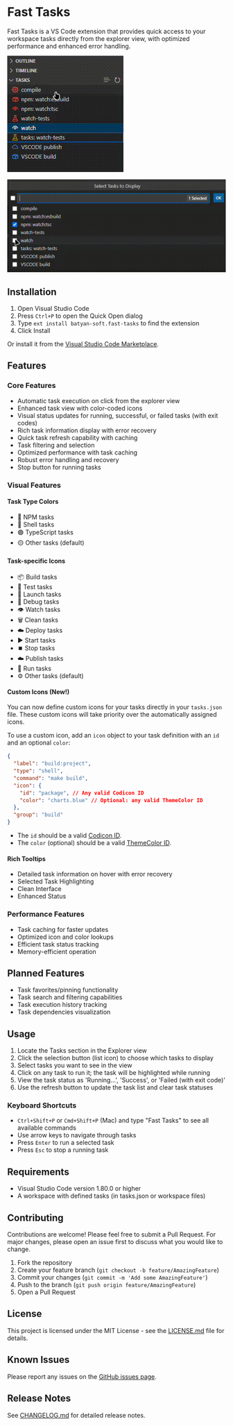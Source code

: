 # Fast Tasks

Fast Tasks is a VS Code extension that provides quick access to your workspace tasks directly from the explorer view, with optimized performance and enhanced error handling.

![Fast Tasks View](https://raw.githubusercontent.com/Batyan45/fast-tasks/main/images/fast-tasks-view.gif)

![Fast Tasks Check](https://raw.githubusercontent.com/Batyan45/fast-tasks/main/images/fast-tasks-check.gif)

## Installation

1. Open Visual Studio Code
2. Press `Ctrl+P` to open the Quick Open dialog
3. Type `ext install batyan-soft.fast-tasks` to find the extension
4. Click Install

Or install it from the [Visual Studio Code Marketplace](https://marketplace.visualstudio.com/items?itemName=batyan-soft.fast-tasks).

## Features

### Core Features
- Automatic task execution on click from the explorer view
- Enhanced task view with color-coded icons
- Visual status updates for running, successful, or failed tasks (with exit codes)
- Rich task information display with error recovery
- Quick task refresh capability with caching
- Task filtering and selection
- Optimized performance with task caching
- Robust error handling and recovery
- Stop button for running tasks

### Visual Features

#### Task Type Colors
- 🔴 NPM tasks
- 🔵 Shell tasks
- 🟣 TypeScript tasks
- 🟡 Other tasks (default)

#### Task-specific Icons
- 📦 Build tasks
- 🧪 Test tasks
- 🚀 Launch tasks
- 🐛 Debug tasks
- 👁️ Watch tasks
- 🗑️ Clean tasks
- ☁️ Deploy tasks
- ▶️ Start tasks
- ⏹️ Stop tasks
- ☁️ Publish tasks
- 🏃 Run tasks
- ⚙️ Other tasks (default)

#### Custom Icons (New!)

You can now define custom icons for your tasks directly in your `tasks.json` file. These custom icons will take priority over the automatically assigned icons.

To use a custom icon, add an `icon` object to your task definition with an `id` and an optional `color`:

```json
{
  "label": "build:project",
  "type": "shell",
  "command": "make build",
  "icon": {
    "id": "package", // Any valid Codicon ID
    "color": "charts.blue" // Optional: any valid ThemeColor ID
  },
  "group": "build"
}
```

- The `id` should be a valid [Codicon ID](https://microsoft.github.io/vscode-codicons/dist/codicon.html).
- The `color` (optional) should be a valid [ThemeColor ID](https://code.visualstudio.com/api/references/theme-color).

#### Rich Tooltips
- Detailed task information on hover with error recovery
- Selected Task Highlighting
- Clean Interface
- Enhanced Status

### Performance Features
- Task caching for faster updates
- Optimized icon and color lookups
- Efficient task status tracking
- Memory-efficient operation

## Planned Features

- Task favorites/pinning functionality
- Task search and filtering capabilities
- Task execution history tracking
- Task dependencies visualization

## Usage

1. Locate the Tasks section in the Explorer view
2. Click the selection button (list icon) to choose which tasks to display
3. Select tasks you want to see in the view
4. Click on any task to run it; the task will be highlighted while running
5. View the task status as 'Running...', 'Success', or 'Failed (with exit code)'
6. Use the refresh button to update the task list and clear task statuses

### Keyboard Shortcuts
- `Ctrl+Shift+P` or `Cmd+Shift+P` (Mac) and type "Fast Tasks" to see all available commands
- Use arrow keys to navigate through tasks
- Press `Enter` to run a selected task
- Press `Esc` to stop a running task

## Requirements

- Visual Studio Code version 1.80.0 or higher
- A workspace with defined tasks (in tasks.json or workspace files)

## Contributing

Contributions are welcome! Please feel free to submit a Pull Request. For major changes, please open an issue first to discuss what you would like to change.

1. Fork the repository
2. Create your feature branch (`git checkout -b feature/AmazingFeature`)
3. Commit your changes (`git commit -m 'Add some AmazingFeature'`)
4. Push to the branch (`git push origin feature/AmazingFeature`)
5. Open a Pull Request

## License

This project is licensed under the MIT License - see the [LICENSE.md](LICENSE.md) file for details.

## Known Issues

Please report any issues on the [GitHub issues page](https://github.com/Batyan45/fast-tasks/issues).

## Release Notes

See [CHANGELOG.md](CHANGELOG.md) for detailed release notes.
